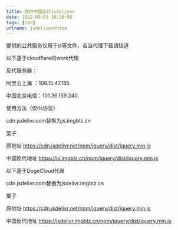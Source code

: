 ```yaml
---
title: 提供中国反代jsdeliver
date: 2022-06-03 16:30:08
tags: [cdn]
urlname: jsdeliverchina
---
```


提供的公共服务仅用于js等文件，若当代理下载请绕道

以下基于cloudflare的work代理

反代服务器：

阿里云上海 ：106.15.47.185

中国北京电信：101.36.159.240

使用方法（仅tls协议）

cdn.jsdelivr.com替换为js.imgblz.cn

栗子

原地址
https://cdn.jsdelivr.net/npm/jquery/dist/jquery.min.js

中国反代地址
https://js.imgblz.cn/npm/jquery/dist/jquery.min.js


以下基于DogeCloud代理

cdn.jsdelivr.com替换为jsdelivr.imgblz.cn

栗子

原地址
https://cdn.jsdelivr.net/npm/jquery/dist/jquery.min.js

中国反代地址
https://jsdelivr.imgblz.cn/npm/jquery/dist/jquery.min.js

